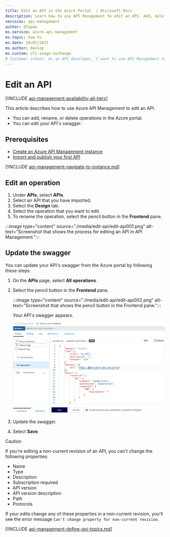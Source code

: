 ```yaml
---
title: Edit an API in the Azure Portal  | Microsoft Docs
description: Learn how to use API Management to edit an API. Add, delete, or rename operations in the API Management instance, or edit the API's swagger.
services: api-management
author: dlepow
ms.service: azure-api-management
ms.topic: how-to
ms.date: 10/07/2025
ms.author: danlep
ms.custom: sfi-image-nochange
# Customer intent: As an API developer, I want to use API Management to edit an API or its swagger. 
---
```

# Edit an API

[!INCLUDE [api-management-availability-all-tiers](../../includes/api-management-availability-all-tiers.md)]

This article describes how to use Azure API Management to edit an API.

+ You can add, rename, or delete operations in the Azure portal.
+ You can edit your API's swagger.

## Prerequisites

+ [Create an Azure API Management instance](get-started-create-service-instance.md)
+ [Import and publish your first API](import-and-publish.md)

[!INCLUDE [api-management-navigate-to-instance.md](../../includes/api-management-navigate-to-instance.md)]

## Edit an operation

1. Under **APIs**, select **APIs**.
1. Select an API that you have imported.
1. Select the **Design** tab.
1. Select the operation that you want to edit.
1. To rename the operation, select the pencil button in the **Frontend** pane.

:::image type="content" source="./media/edit-api/edit-api001.png" alt-text="Screenshot that shows the process for editing an API in API Management.":::

## Update the swagger

You can update your API's swagger from the Azure portal by following these steps:

1. On the **APIs** page, select **All operations**.
1. Select the pencil button in the **Frontend** pane.

    :::image type="content" source="./media/edit-api/edit-api002.png" alt-text="Screenshot that shows the pencil button in the Frontend pane.":::

    Your API's swagger appears.

    ![Screenshot that shows an API's swagger.](./media/edit-api/edit-api003.png)

1. Update the swagger.
1. Select **Save**.

> [!CAUTION]
> If you're editing a non-current revision of an API, you can't change the following properties:
>
> * Name
> * Type
> * Description
> * Subscription required
> * API version
> * API version description
> * Path
> * Protocols
>
> If your edits change any of these properties in a non-current revision, you'll see the error message 
> `Can't change property for non-current revision`.

[!INCLUDE [api-management-define-api-topics.md](../../includes/api-management-define-api-topics.md)]